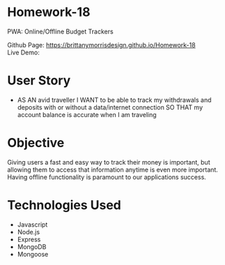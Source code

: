 # Homework-18
PWA: Online/Offline Budget Trackers

Github Page: https://brittanymorrisdesign.github.io/Homework-18 </br>
Live Demo: 

# User Story
* AS AN avid traveller
I WANT to be able to track my withdrawals and deposits with or without a data/internet connection
SO THAT my account balance is accurate when I am traveling

# Objective
Giving users a fast and easy way to track their money is important, but allowing them to access that information anytime is even more important. Having offline functionality is paramount to our applications success.

# Technologies Used
* Javascript
* Node.js
* Express
* MongoDB
* Mongoose

